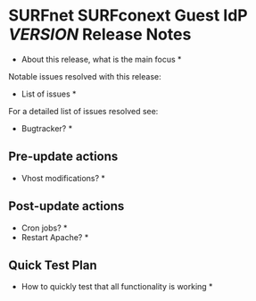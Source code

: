 # SURFnet SURFconext Guest IdP $VERSION$ Release Notes #

* About this release, what is the main focus *

Notable issues resolved with this release:
* List of issues *

For a detailed list of issues resolved see:
* Bugtracker? *

Pre-update actions
------------------

* Vhost modifications? *

Post-update actions
-------------------

* Cron jobs? *
* Restart Apache? *

Quick Test Plan
---------------

* How to quickly test that all functionality is working *
